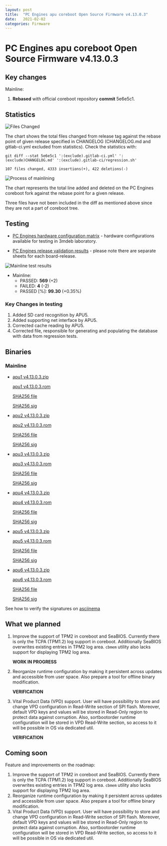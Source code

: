 ```yaml
---
layout: post
title:  "PC Engines apu coreboot Open Source Firmware v4.13.0.3"
date:   2021-02-02
categories: Firmware
---
```


# PC Engines apu coreboot Open Source Firmware v4.13.0.3

## Key changes

Mainline:

1. **Rebased** with official coreboot repository **commit** 5e6e5c1.

## Statistics

![Files Changed](https://cloud.3mdeb.com/index.php/s/zcP23ZAL7po3Ynp/preview)

The chart shows the total files changed from release tag against the rebase
point of given release specified in CHANGELOG (CHANGELOG.md and gitlab-ci.yml
excluded from statistics). Check the statistics with:

```
git diff --stat 5e6e5c1 ':(exclude).gitlab-ci.yml' ':(exclude)CHANGELOG.md' ':(exclude).gitlab-ci/regression.sh'
```

`107 files changed, 4333 insertions(+), 422 deletions(-)`

![Process of mainlining](https://cloud.3mdeb.com/index.php/s/NFLfFWZSGfMHMKR/preview)

The chart represents the total line added and deleted on the PC Engines
coreboot fork against the rebase point for a given release.

Three files have not been included in the diff as mentioned above since they
are not a part of coreboot tree.

## Testing

* [PC Engines hardware configuration matrix](https://cloud.3mdeb.com/index.php/s/sakiLj98Zxqz2D3/preview) - hardware configurations available for testing in 3mdeb laboratory.

* [PC Engines release validation results](https://3mdeb.us16.list-manage.com/track/click?u=fce95b885fc13fbf1db611816&id=96d9b426c0&e=16ffa34a09) - please note there are separate sheets for each board-release.

![Mainline test results](https://cloud.3mdeb.com/index.php/s/PNHAz3koPYSQNg9/preview)

* Mainline:
  * PASSED: **569** (+2)  
  * FAILED: **4** (-2)  
  * PASSED [%]: **99.30** (+0.35%)

### Key Changes in testing

1. Added SD card recognition by APU5.
2. Added supporting net interface by APU5.
3. Corrected cache reading by APU5.
4. Corrected file, responsible for generating and populating the database with data from regression tests.

## Binaries

### Mainline

* [apu1 v4.13.0.3.zip](https://3mdeb.com/open-source-firmware/pcengines/apu1/apu1_v4.13.0.3.zip)

  [apu1 v4.13.0.3.rom](https://3mdeb.com/open-source-firmware/pcengines/apu1/apu1_v4.13.0.3.rom)

  [SHA256 file](https://3mdeb.com/open-source-firmware/pcengines/apu1/apu1_v4.13.0.3.SHA256)

  [SHA256 sig](https://3mdeb.com/open-source-firmware/pcengines/apu1/apu1_v4.13.0.3.SHA256.sig)

* [apu2 v4.13.0.3.zip](https://3mdeb.com/open-source-firmware/pcengines/apu2/apu2_v4.13.0.3.zip)

  [apu2 v4.13.0.3.rom](https://3mdeb.com/open-source-firmware/pcengines/apu2/apu2_v4.13.0.3.rom)

  [SHA256 file](https://3mdeb.com/open-source-firmware/pcengines/apu2/apu2_v4.13.0.3.SHA256)

  [SHA256 sig](https://3mdeb.com/open-source-firmware/pcengines/apu2/apu2_v4.13.0.3.SHA256.sig)

* [apu3 v4.13.0.3.zip](https://3mdeb.com/open-source-firmware/pcengines/apu3/apu3_v4.13.0.3.zip)

  [apu3 v4.13.0.3.rom](https://3mdeb.com/open-source-firmware/pcengines/apu3/apu3_v4.13.0.3.rom)

  [SHA256 file](https://3mdeb.com/open-source-firmware/pcengines/apu3/apu3_v4.13.0.3.SHA256)

  [SHA256 sig](https://3mdeb.com/open-source-firmware/pcengines/apu3/apu3_v4.13.0.3.SHA256.sig)

* [apu4 v4.13.0.3.zip](https://3mdeb.com/open-source-firmware/pcengines/apu4/apu4_v4.13.0.3.zip)

  [apu4 v4.13.0.3.rom](https://3mdeb.com/open-source-firmware/pcengines/apu4/apu4_v4.13.0.3.rom)

  [SHA256 file](https://3mdeb.com/open-source-firmware/pcengines/apu4/apu4_v4.13.0.3.SHA256)

  [SHA256 sig](https://3mdeb.com/open-source-firmware/pcengines/apu4/apu4_v4.13.0.3.SHA256.sig)

* [apu5 v4.13.0.3.zip](https://3mdeb.com/open-source-firmware/pcengines/apu5/apu5_v4.13.0.3.zip)

  [apu5 v4.13.0.3.rom](https://3mdeb.com/open-source-firmware/pcengines/apu5/apu5_v4.13.0.3.rom)

  [SHA256 file](https://3mdeb.com/open-source-firmware/pcengines/apu5/apu5_v4.13.0.3.SHA256)

  [SHA256 sig](https://3mdeb.com/open-source-firmware/pcengines/apu5/apu5_v4.13.0.3.SHA256.sig)

* [apu6 v4.13.0.3.zip](https://3mdeb.com/open-source-firmware/pcengines/apu6/apu6_v4.13.0.3.zip)

  [apu6 v4.13.0.3.rom](https://3mdeb.com/open-source-firmware/pcengines/apu6/apu6_v4.13.0.3.rom)

  [SHA256 file](https://3mdeb.com/open-source-firmware/pcengines/apu6/apu6_v4.13.0.3.SHA256)

  [SHA256 sig](https://3mdeb.com/open-source-firmware/pcengines/apu6/apu6_v4.13.0.3.SHA256.sig)

See how to verify the signatures on [asciinema](https://asciinema.org/a/376207)

## What we planned

1. Improve the support of TPM2 in coreboot and SeaBIOS. Currently there is only
   the TCPA (TPM1.2) log support in coreboot. Additionally SeaBIOS overwrites
   existing entries in TPM2 log area. `cbmem` utility also lacks support for
   displaying TPM2 log area.

   **WORK IN PROGRESS**

2. Reorganize runtime configuration by making it persistent across updates and
   accessible from user space. Also prepare a tool for offline binary
   modification.

   **VERIFICATION**

3. Vital Product Data (VPD) support. User will have possibility to store
   and change VPD configuration in Read-Write section of SPI flash. Moreover,
   default VPD keys and values will be stored in Read-Only region to protect
   data against corruption. Also, sortbootorder runtime configuration will be
   stored in VPD Read-Write section, so access to it will be possible in OS
   via dedicated util.

   **VERIFICATION**

## Coming soon

Feature and improvements on the roadmap:

1. Improve the support of TPM2 in coreboot and SeaBIOS. Currently there is only
   the TCPA (TPM1.2) log support in coreboot. Additionally SeaBIOS overwrites
   existing entries in TPM2 log area. `cbmem` utility also lacks support for
   displaying TPM2 log area.
2. Reorganize runtime configuration by making it persistent across updates and
   accessible from user space. Also prepare a tool for offline binary
   modification.
3. Vital Product Data (VPD) support. User will have possibility to store
   and change VPD configuration in Read-Write section of SPI flash. Moreover,
   default VPD keys and values will be stored in Read-Only region to protect
   data against corruption. Also, sortbootorder runtime configuration will be
   stored in VPD Read-Write section, so access to it will be possible in OS
   via dedicated util.
